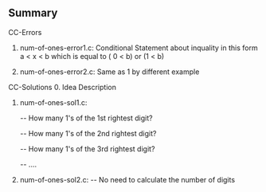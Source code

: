 Summary
-------
CC-Errors
   1. num-of-ones-error1.c: Conditional Statement about inquality in this form a < x < b                                        which is equal to ( 0 < b) or (1 < b)
   
   2. num-of-ones-error2.c: Same as 1 by different example
   

CC-Solutions
   0. Idea Description
      
   
   1. num-of-ones-sol1.c:
      
      -- How many 1's of the 1st rightest digit?

      -- How many 1's of the 2nd rightest digit?
      
      -- How many 1's of the 3rd rightest digit?
      
      -- ....

   2. num-of-ones-sol2.c:
      -- No need to calculate the number of digits
   

